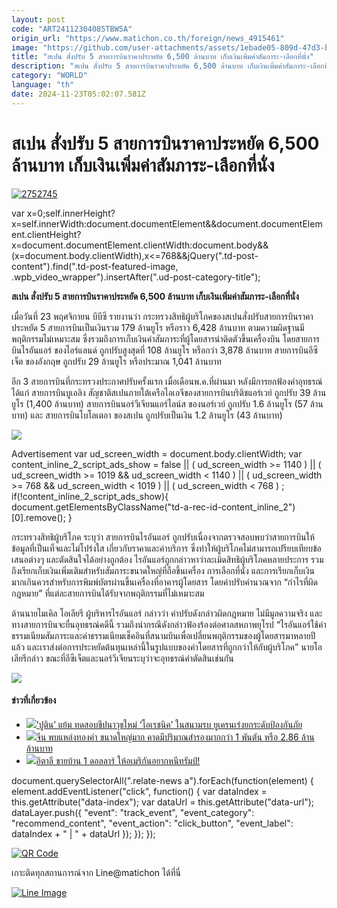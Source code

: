 ```yaml
---
layout: post
code: "ART24112304085TBW5A"
origin_url: "https://www.matichon.co.th/foreign/news_4915461"
image: "https://github.com/user-attachments/assets/1ebade05-809d-47d3-b00b-f77578015fcc"
title: "สเปน สั่งปรับ 5 สายการบินราคาประหยัด 6,500 ล้านบาท เก็บเงินเพิ่มค่าสัมภาระ-เลือกที่นั่ง"
description: "สเปน สั่งปรับ 5 สายการบินราคาประหยัด 6,500 ล้านบาท เก็บเงินเพิ่มค่าสัมภาระ-เลือกที่นั่ง"
category: "WORLD"
language: "th"
date: 2024-11-23T05:02:07.581Z
---
```


# สเปน สั่งปรับ 5 สายการบินราคาประหยัด 6,500 ล้านบาท เก็บเงินเพิ่มค่าสัมภาระ-เลือกที่นั่ง

[![](https://www.matichon.co.th/wp-content/uploads/2024/11/2752745.jpg "2752745")](https://www.matichon.co.th/wp-content/uploads/2024/11/2752745.jpg)

var x=0;self.innerHeight?x=self.innerWidth:document.documentElement&&document.documentElement.clientHeight?x=document.documentElement.clientWidth:document.body&&(x=document.body.clientWidth),x<=768&&jQuery(".td-post-content").find(".td-post-featured-image, .wpb\_video\_wrapper").insertAfter(".ud-post-category-title");

**สเปน สั่งปรับ 5 สายการบินราคาประหยัด 6,500 ล้านบาท เก็บเงินเพิ่มค่าสัมภาระ-เลือกที่นั่ง**

เมื่อวันที่ 23 พฤศจิกายน บีบีซี รายงานว่า กระทรวงสิทธิผู้บริโภคของสเปนสั่งปรับสายการบินราคาประหยัด 5 สายการบินเป็นเงินรวม 179 ล้านยูโร หรือราว 6,428 ล้านบาท ตามความผิดฐานมีพฤติกรรมไม่เหมาะสม ซึ่งรวมถึงการเก็บเงินค่าสัมภาระที่ผู้โดยสารนำติดตัวขึ้นเครื่องบิน โดยสายการบินไรอันแอร์ ของไอร์แลนด์ ถูกปรับสูงสุดที่ 108 ล้านยูโร หรือกว่า 3,878 ล้านบาท สายการบินอีซีเจ็ต ของอังกฤษ ถูกปรับ 29 ล้านยูโร หรือประมาณ 1,041 ล้านบาท

อีก 3 สายการบินที่กระทรวงประกาศปรับครั้งแรก เมื่อเดือนพ.ค.ที่ผ่านมา หลังมีการยกฟ้องคำอุทธรณ์ ได้แก่ สายการบินบูเอลิง สัญชาติสเปนภายใต้เครือไอเอจีของสายการบินบริติชแอร์เวย์ ถูกปรับ 39 ล้านยูโร (1,400 ล้านบาท) สายการบินนอร์วีเจียนแอร์ไลน์ส ของนอร์เวย์ ถูกปรับ 1.6 ล้านยูโร (57 ล้านบาท) และ สายการบินโบโลเตอา ของสเปน ถูกปรับเป็นเงิน 1.2 ล้านยูโร (43 ล้านบาท)

![](https://www.matichon.co.th/wp-content/uploads/2024/11/Spainfinesbudgetairlines-03.jpg)

Advertisement var ud\_screen\_width = document.body.clientWidth; var content\_inline\_2\_script\_ads\_show = false || ( ud\_screen\_width >= 1140 ) || ( ud\_screen\_width >= 1019 && ud\_screen\_width < 1140 ) || ( ud\_screen\_width >= 768 && ud\_screen\_width < 1019 ) || ( ud\_screen\_width < 768 ) ; if(!content\_inline\_2\_script\_ads\_show){ document.getElementsByClassName("td-a-rec-id-content\_inline\_2")\[0\].remove(); }

กระทรวงสิทธิผู้บริโภค ระบุว่า สายการบินไรอันแอร์ ถูกปรับเนื่องจากตรวจสอบพบว่าสายการบินให้ข้อมูลที่เป็นเท็จและไม่โปร่งใส เกี่ยวกับราคาและค่าบริการ ซึ่งทำให้ผู้บริโภคไม่สามารถเปรียบเทียบข้อเสนอต่างๆ และตัดสินใจได้อย่างถูกต้อง ไรอันแอร์ถูกกล่าวหาว่าละเมิดสิทธิผู้บริโภคหลายประการ รวมถึงเรียกเก็บเงินเพิ่มเติมสำหรับสัมภาระขนาดใหญ่ที่ถือขึ้นเครื่อง การเลือกที่นั่ง และการเรียกเก็บเงินมากเกินควรสำหรับการพิมพ์บัตรผ่านขึ้นเครื่องที่อาคารผู้โดยสาร โดยค่าปรับคำนวณจาก “กำไรที่ผิดกฎหมาย” ที่แต่ละสายการบินได้รับจากพฤติกรรมที่ไม่เหมาะสม

ด้านนายไมเคิล โอเลียรี ผู้บริหารไรอันแอร์ กล่าวว่า ค่าปรับดังกล่าวผิดกฎหมาย ไม่มีมูลความจริง และทางสายการบินจะยื่นอุทธรณ์คดีนี้ รวมถึงนำกรณีดังกล่าวฟ้องร้องต่อศาลสหภาพยุโรป “ไรอันแอร์ใช้ค่าธรรมเนียมสัมภาระและค่าธรรมเนียมเช็คอินที่สนามบินเพื่อเปลี่ยนพฤติกรรมของผู้โดยสารมาหลายปีแล้ว และเราส่งต่อการประหยัดต้นทุนเหล่านี้ในรูปแบบของค่าโดยสารที่ถูกกว่าให้กับผู้บริโภค” นายโอเลียรีกล่าว ขณะที่อีซีเจ็ตและนอร์วีเจียนระบุว่าจะอุทธรณ์คำตัดสินเช่นกัน

![](https://www.matichon.co.th/wp-content/uploads/2024/11/Spainfinesbudgetairlines-04.jpg)

#### ข่าวที่เกี่ยวข้อง

*   [![](https://www.matichon.co.th/wp-content/uploads/2024/11/AFP__20241122__36N27JY__v1__HighRes__RussiaUkraineConflictMissilePutin-728.jpg)‘ปูติน’ แย้ม ทดสอบขีปนาวุธใหม่ ‘โอเรชนิค’ ในสนามรบ ยูเครนเร่งยกระดับป้องกันภัย](https://www.matichon.co.th/foreign/news_4915449)
*   [![](https://www.matichon.co.th/wp-content/uploads/2024/11/85340254.jpg)จีน พบแหล่งทองคำ ขนาดใหญ่มาก คาดมีปริมาณสำรองมากกว่า 1 พันตัน หรือ 2.86 ล้านล้านบาท](https://www.matichon.co.th/foreign/news_4915375)
*   [![](https://www.matichon.co.th/wp-content/uploads/2024/11/Screenshot-2024-11-20-173432.png)อิตาลี ขายบ้าน 1 ดอลลาร์ ให้อเมริกันอยากหนีทรัมป์!](https://www.matichon.co.th/foreign/news_4912088)

document.querySelectorAll(".relate-news a").forEach(function(element) { element.addEventListener("click", function() { var dataIndex = this.getAttribute("data-index"); var dataUrl = this.getAttribute("data-url"); dataLayer.push({ "event": "track\_event", "event\_category": "recommend\_content", "event\_action": "click\_button", "event\_label": dataIndex + " | " + dataUrl }); }); });

[![QR Code](https://www.matichon.co.th/wp-content/uploads/2023/07/wob1371z.jpg)](https://lin.ee/ht0nDxX)

เกาะติดทุกสถานการณ์จาก Line@matichon ได้ที่นี่

[![Line Image](https://www.matichon.co.th/wp-content/uploads/2023/07/th.png)](https://lin.ee/ht0nDxX)
